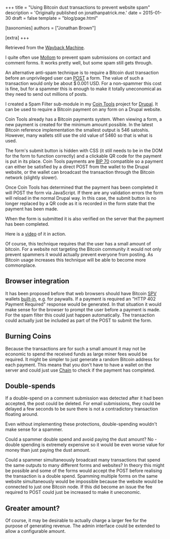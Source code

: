 +++
title = "Using Bitcoin dust transactions to prevent website spam"
description = 'Originally published on jonathanpatrick.me.'
date = 2015-01-30
draft = false
template = "blog/page.html"

[taxonomies]
authors = ["Jonathan Brown"]

[extra]
+++

Retrieved from the [Wayback Machine](https://web.archive.org/web/20181108185224/http://jonathanpatrick.me/blog/bitcoin-spam-filter).

<p>I quite often use <a href="https://web.archive.org/web/20181108185224/https://mollom.com/" target="_blank">Mollom</a> to prevent spam submissions on contact and comment forms. It works pretty well, but some spam still gets through.</p>
<p>An alternative anti-spam technique is to require a Bitcoin dust transaction before an unprivileged user can <a href="https://web.archive.org/web/20181108185224/https://en.wikipedia.org/wiki/POST_%28HTTP%29" target="_blank">POST</a> a form. The value of such a transaction would only be about $<span style="white-space:nowrap;"> </span>0.001 USD. For a non-spammer this cost is fine, but for a spammer this is enough to make it totally uneconomical as they need to send out millions of posts.</p>
<p>I created a Spam Filter sub-module in my <a href="https://web.archive.org/web/20181108185224/https://www.drupal.org/project/cointools" target="_blank">Coin Tools</a> project for <a href="https://web.archive.org/web/20181108185224/http://drupal.com/" target="_blank">Drupal</a>. It can be used to require a Bitcoin payment on any form on a Drupal website.</p>
<p>Coin Tools already has a Bitcoin payments system. When viewing a form, a new payment is created for the minimum amount possible. In the latest Bitcoin reference implementation the smallest output is 546 satoshis. However, many wallets still use the old value of 5460 so that is what is used.</p>
<p>The form's submit button is hidden with CSS (it still needs to be in the DOM for the form to function correctly) and a clickable QR code for the payment is put in its place. Coin Tools payments are <a href="https://web.archive.org/web/20181108185224/http://jonathanpatrick.me/blog/bip70-drupal">BIP 70</a> compatible so a payment can either be satisfied by a direct POST from the wallet to the Drupal website, or the wallet can broadcast the transaction through the Bitcoin network (slightly slower).</p>
<p>Once Coin Tools has determined that the payment has been completed it will POST the form via JavaScript. If there are any validation errors the form will reload in the normal Drupal way. In this case, the submit button is no longer replaced by a QR code as it is recorded in the form state that the payment has been made.</p>
<p>When the form is submitted it is also verified on the server that the payment has been completed.</p>
<p>Here is a <a href="https://www.youtube.com/watch?v=TlLs3jC0Kiw" target="_blank">video</a> of it in action.</p>
<p>Of course, this technique requires that the user has a small amount of bitcoin. For a website not targeting the Bitcoin community it would not only prevent spammers it would actually prevent everyone from posting. As Bitcoin usage increases this technique will be able to become more commonplace.</p>
<h2>Browser integration</h2>
<p>It has been proposed before that web browsers should have Bitcoin <a href="https://web.archive.org/web/20181108185224/https://bitcoin.org/en/developer-guide#simplified-payment-verification-spv" target="_blank">SPV</a> wallets <a href="https://web.archive.org/web/20181108185224/https://www.reddit.com/r/Bitcoin/comments/2pyhnd/demo_video_of_working_zero_click_bitcoin/" target="_blank">built-in</a>, e.g. for paywalls. If a payment is required an "HTTP 402 Payment Required" response would be generated. In that situation it would make sense for the browser to prompt the user before a payment is made. For the spam filter this could just happen automatically. The transaction could actually just be included as part of the POST to submit the form.</p>
<h2>Burning Coins</h2>
<p>Because the transactions are for such a small amount it may not be economic to spend the received funds as large miner fees would be required. It might be simpler to just generate a random Bitcoin address for each payment. This means that you don't have to have a wallet on the server and could just use <a href="https://web.archive.org/web/20181108185224/https://chain.com/" target="_blank">Chain</a> to check if the payment has completed.</p>
<h2>Double-spends</h2>
<p>If a double-spend on a comment submission was detected after it had been accepted, the post could be deleted. For email submissions, they could be delayed a few seconds to be sure there is not a contradictory transaction floating around.</p>
<p>Even without implementing these protections, double-spending wouldn't make sense for a spammer.</p>
<p>Could a spammer double spend and avoid paying the dust amount? No - double spending is extremely expensive so it would be even worse value for money than just paying the dust amount.</p>
<p>Could a spammer simultaneously broadcast many transactions that spend the same outputs to many different forms and websites? In theory this might be possible and some of the forms would accept the POST before realising the transaction is a double spend. Spamming multiple forms on the same website simultaneously would be impossible because the website would be connected to just one Bitcoin node. If this did become an issue the fee required to POST could just be increased to make it uneconomic.</p>
<h2>Greater amount?</h2>
<p>Of course, it may be desirable to actually charge a larger fee for the purpose of generating revenue. The admin interface could be extended to allow a configurable amount.</p>
